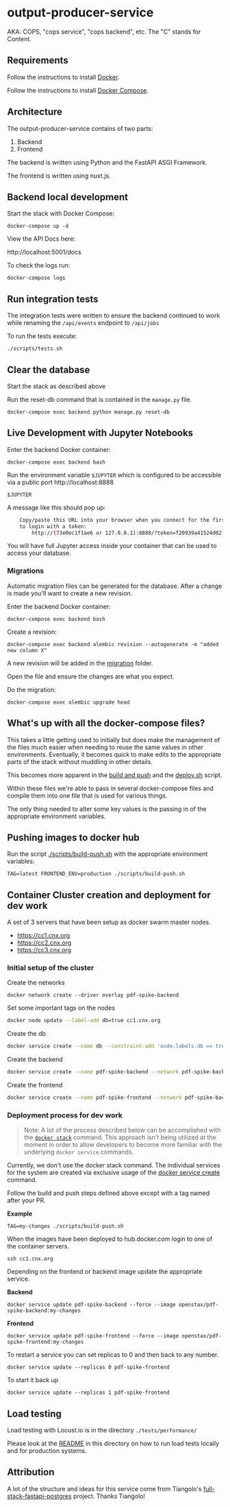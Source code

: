 # output-producer-service

AKA: COPS, "cops service", "cops backend", etc. The "C" stands for Content.

## Requirements

Follow the instructions to install [Docker](https://docs.docker.com/install/).

Follow the instructions to install [Docker Compose](https://docs.docker.com/compose/install/).

## Architecture

The output-producer-service contains of two parts:

1. Backend
2. Frontend

The backend is written using Python and the FastAPI ASGI Framework.

The frontend is written using nuxt.js.

## Backend local development

Start the stack with Docker Compose:

    docker-compose up -d

View the API Docs here:

http://localhost:5001/docs

To check the logs run:

    docker-compose logs

## Run integration tests 

The integration tests were written to ensure the backend continued 
to work while renaming the `/api/events` endpoint to `/api/jobs`

To run the tests execute:

    ./scripts/tests.sh

## Clear the database

Start the stack as described above

Run the reset-db command that is contained in the `manage.py` file.

    docker-compose exec backend python manage.py reset-db

## Live Development with Jupyter Notebooks

Enter the backend Docker container:

    docker-compose exec backend bash

Run the environment variable `$JUPYTER` which is configured to be accessible via a public port http://localhost:8888

    $JUPYTER

A message like this should pop up:

```bash
    Copy/paste this URL into your browser when you connect for the first time,
    to login with a token:
        http://(73e0ec1f1ae6 or 127.0.0.1):8888/?token=f20939a41524d021fbfc62b31be8ea4dd9232913476f4397
```

You will have full Jupyter access inside your container that can be used to access your database.

### Migrations

Automatic migration files can be generated for the database. After a change is made you'll want to create a new revision.

Enter the backend Docker container:

    docker-compose exec backend bash

Create a revision:

    docker-compose exec backend alembic revision --autogenerate -m "added new column X"

A new revision will be added in the [migration](./backend/app/migrations/versions) folder.

Open the file and ensure the changes are what you expect.

Do the migration:

    docker-compose exec alembic upgrade head

## What's up with all the docker-compose files?

This takes a little getting used to initially but does make the management of the files much easier
when needing to reuse the same values in other environments. Eventually, it becomes quick to make edits
to the appropriate parts of the stack without muddling in other details.

This becomes more apparent in the [build and push](./scripts/build-push.sh) and the [deploy.sh](./scripts/deploy.sh) script.

Within these files we're able to pass in several docker-compose files and compile them into one file that is used for various things.

The only thing needed to alter some key values is the passing in of the appropriate environment variables.

## Pushing images to docker hub

Run the script [./scripts/build-push.sh](./scripts/build-push.sh) with the appropriate environment variables:

    TAG=latest FRONTEND_ENV=production ./scripts/build-push.sh

## Container Cluster creation and deployment for dev work

A set of 3 servers that have been setup as docker swarm master nodes.

* https://cc1.cnx.org
* https://cc2.cnx.org
* https://cc3.cnx.org

### Initial setup of the cluster

Create the networks

```bask
docker network create --driver overlay pdf-spike-backend
```

Set some important tags on the nodes

```bash
docker node update --label-add db=true cc1.cnx.org
```

Create the db

```bash
docker service create --name db --constraint-add 'node.labels.db == true' --mount type=volume,source=db-data,target=/var/lib/postgresql/data --network pdf-spike-backend postgres:11
```

Create the backend

```bash
docker service create --name pdf-spike-backend --network pdf-spike-backend --label traefik.frontend.rule=PathPrefix:/api,/docs,/redoc --label traefik.enable=true --label traefik.port=80 --replicas openstax/pdf-spike-backend
```

Create the frontend

```bash
docker service create --name pdf-spike-frontend --network pdf-spike-backend --label traefik.frontend.rule=PathPrefix:/ --label traefik.enable=true --label traefik.port=80 --replicas 1 openstax/pdf-spike-frontend
```


### Deployment process for dev work

>Note: A lot of the process described below can be accomplished with the 
>[`docker stack`](https://docs.docker.com/engine/reference/commandline/stack/) 
>command. This approach isn't being utilized at the moment in order to allow 
>developers to become more familiar with the underlying `docker service` commands.


Currently, we don't use the docker stack command. The individual services for 
the system are created via exclusive usage of the 
[docker service create](https://docs.docker.com/engine/reference/commandline/service/) command.


Follow the build and push steps defined above except with a tag named after your PR.

**Example**

    TAG=my-changes ./scripts/build-push.sh

When the images have been deployed to hub.docker.com login to one of the container servers.

    ssh cc1.cnx.org

Depending on the frontend or backend image update the appropriate service.

**Backend**

    docker service update pdf-spike-backend --force --image openstax/pdf-spike-backend:my-changes

**Frontend**

    docker service update pdf-spike-frontend --force --image openstax/pdf-spike-frontend:my-changes

To restart a service you can set replicas to 0 and then back to any number.

    docker service update --replicas 0 pdf-spike-frontend

To start it back up

    docker service update --replicas 1 pdf-spike-frontend


## Load testing

Load testing with Locust.io is in the directory `./tests/performance/`

Please look at the [README](./tests/performance/README.md) in this directory on how to run load tests locally and for production systems.


## Attribution

A lot of the structure and ideas for this service come from Tiangolo's [full-stack-fastapi-postgres](https://github.com/tiangolo/full-stack-fastapi-postgresql) project. Thanks Tiangolo!
